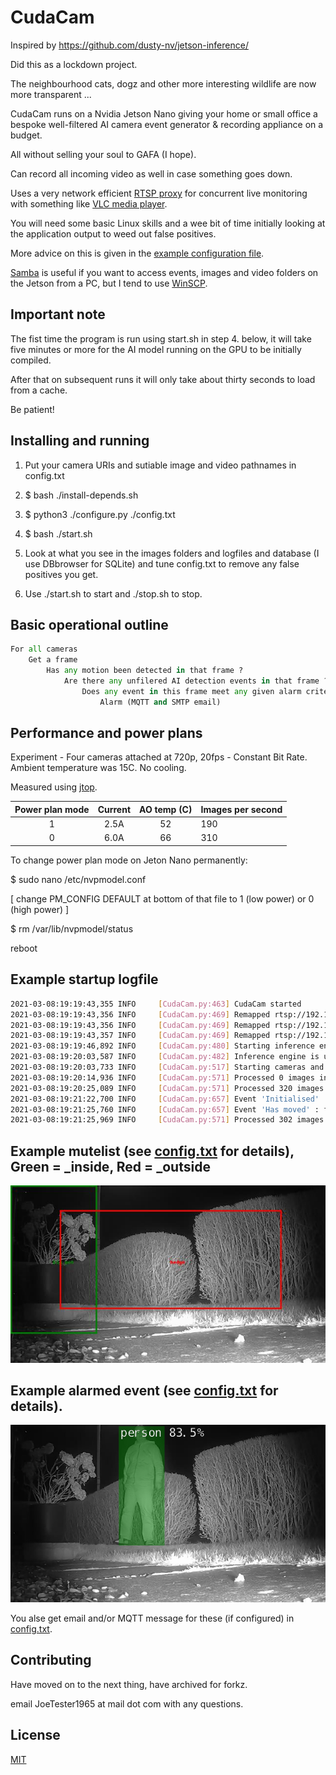 # CudaCam

Inspired by  https://github.com/dusty-nv/jetson-inference/ 

Did this as a lockdown project.

The neighbourhood cats, dogz and other more interesting wildlife are now more transparent ...

CudaCam runs on a Nvidia Jetson Nano giving your home or small office a bespoke well-filtered AI camera event generator & recording appliance on a budget.

All without selling your soul to GAFA  (I hope).

Can record all incoming video as well in case something goes down.

Uses a very network efficient [RTSP proxy](https://github.com/aler9/rtsp-simple-server) for concurrent live monitoring with something like [VLC media player](https://www.videolan.org/vlc/index.en-GB.html).

You will need some basic Linux skills and a wee bit of time initially looking at the application output
to weed out false positives. 

More advice on this is given in the [example configuration file](./config.txt).

[Samba](https://www.samba.org/) is useful if you want to access events, images and video folders on the Jetson from a PC, but I tend to use [WinSCP](https://winscp.net/eng/index.php).

## Important note

The fist time the program is run using start.sh in step 4. below, it will take five minutes or more for the AI model running on the GPU to be initially compiled.
 
After that on subsequent runs it will only take about thirty seconds to load from a cache.

Be patient!

## Installing and running

1. Put your camera URIs and sutiable image and video pathnames in config.txt

2. $ bash ./install-depends.sh

3. $ python3 ./configure.py ./config.txt 

4. $ bash ./start.sh

5. Look at what you see in the images folders and logfiles and database (I use DBbrowser for SQLite) and tune config.txt to remove any false positives you get.

6. Use ./start.sh to start and ./stop.sh to stop.

## Basic operational outline

```python
For all cameras
	Get a frame
		Has any motion been detected in that frame ?
			Are there any unfilered AI detection events in that frame ?
				Does any event in this frame meet any given alarm criteria?
					Alarm (MQTT and SMTP email)
```

## Performance and power plans

Experiment - Four cameras attached at 720p, 20fps - Constant Bit Rate. Ambient temperature was 15C. No cooling. 

Measured using [jtop](https://pypi.org/project/jetson-stats/).

| Power plan mode |    Current   | AO temp (C)  | Images per second |
| :-------------: | :----------: | :-----------:| :-----------------|
|       1         |     2.5A     |      52      |         190       |
|       0         |     6.0A     |      66      |         310       |   
	
To change power plan mode on Jeton Nano permanently: 

$ sudo nano /etc/nvpmodel.conf		

[ change PM_CONFIG DEFAULT at bottom of that file to 1 (low power) or 0 (high power) ] 

$ rm /var/lib/nvpmodel/status

reboot

## Example startup logfile
```bash
2021-03-08:19:19:43,355 INFO     [CudaCam.py:463] CudaCam started
2021-03-08:19:19:43,356 INFO     [CudaCam.py:469] Remapped rtsp://192.168.1.10:554/user=admin&password=secret&channel=1&stream=0.sdp to rtsp://127.0.0.1:8554/front_garden as using_rtsp_simple_proxy set
2021-03-08:19:19:43,356 INFO     [CudaCam.py:469] Remapped rtsp://192.168.1.12:554/user=admin&password=secret&channel=1&stream=0.sdp to rtsp://127.0.0.1:8554/back_garden as using_rtsp_simple_proxy set
2021-03-08:19:19:43,357 INFO     [CudaCam.py:469] Remapped rtsp://192.168.1.11:554/user=admin&password=secret&channel=1&stream=0.sdp to rtsp://127.0.0.1:8554/back_patio as using_rtsp_simple_proxy set
2021-03-08:19:19:46,892 INFO     [CudaCam.py:480] Starting inference engine, can take a while
2021-03-08:19:20:03,587 INFO     [CudaCam.py:482] Inference engine is up
2021-03-08:19:20:03,733 INFO     [CudaCam.py:517] Starting cameras and getting test images for /media/nano1/usbhdd/mutelist_reminder, can take a while
2021-03-08:19:20:14,936 INFO     [CudaCam.py:571] Processed 0 images in the past 10 seconds
2021-03-08:19:20:25,089 INFO     [CudaCam.py:571] Processed 320 images in the past 10 seconds
2021-03-08:19:21:22,700 INFO     [CudaCam.py:657] Event 'Initialised' : front_garden - person, confidence 0.54 : 211,286,13,247
2021-03-08:19:21:25,760 INFO     [CudaCam.py:657] Event 'Has moved' : front_garden - person, confidence 0.84 : 220,314,3,245
2021-03-08:19:21:25,969 INFO     [CudaCam.py:571] Processed 302 images in the past 10 seconds
```

## Example  mutelist (see [config.txt](./config.txt) for details), Green = _inside, Red = _outside

![!](./example2-mutelist.jpg "")

## Example alarmed event (see [config.txt](./config.txt) for details). 

![!](./example1-event.jpg "")

You alse get email and/or MQTT message for these (if configured) in [config.txt](./config.txt).

## Contributing
Have moved on to the next thing, have archived for forkz.

email JoeTester1965 at mail dot com with any questions.

## License
[MIT](https://choosealicense.com/licenses/mit/)
